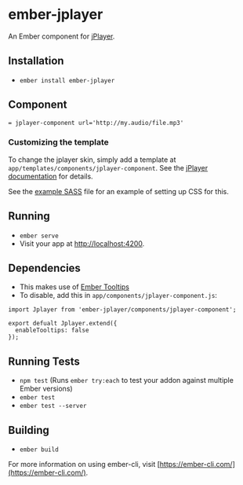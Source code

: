# ember-jplayer

An Ember component for [jPlayer](https://github.com/jejacks0n/jPlayer).

## Installation

* `ember install ember-jplayer`

## Component

```
= jplayer-component url='http://my.audio/file.mp3'
```

### Customizing the template

To change the jplayer skin, simply add a template at `app/templates/components/jplayer-component`.  See the [jPlayer documentation](http://jplayer.org/latest/developer-guide/) for details.

See the [example SASS]() file for an example of setting up CSS for this.

## Running

* `ember serve`
* Visit your app at [http://localhost:4200](http://localhost:4200).

## Dependencies

- This makes use of [Ember Tooltips](https://github.com/sir-dunxalot/ember-tooltips)
- To disable, add this in `app/components/jplayer-component.js`:

```
import Jplayer from 'ember-jplayer/components/jplayer-component';

export defualt Jplayer.extend({
  enableTooltips: false
});
```

## Running Tests

* `npm test` (Runs `ember try:each` to test your addon against multiple Ember versions)
* `ember test`
* `ember test --server`

## Building

* `ember build`

For more information on using ember-cli, visit [https://ember-cli.com/](https://ember-cli.com/).
